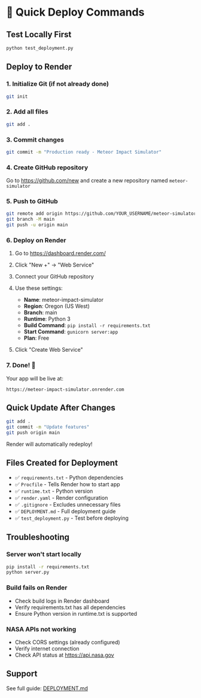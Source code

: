 # 🚀 Quick Deploy Commands

## Test Locally First
```bash
python test_deployment.py
```

## Deploy to Render

### 1. Initialize Git (if not already done)
```bash
git init
```

### 2. Add all files
```bash
git add .
```

### 3. Commit changes
```bash
git commit -m "Production ready - Meteor Impact Simulator"
```

### 4. Create GitHub repository
Go to https://github.com/new and create a new repository named `meteor-simulator`

### 5. Push to GitHub
```bash
git remote add origin https://github.com/YOUR_USERNAME/meteor-simulator.git
git branch -M main
git push -u origin main
```

### 6. Deploy on Render
1. Go to https://dashboard.render.com/
2. Click "New +" → "Web Service"
3. Connect your GitHub repository
4. Use these settings:
   - **Name**: meteor-impact-simulator
   - **Region**: Oregon (US West)
   - **Branch**: main
   - **Runtime**: Python 3
   - **Build Command**: `pip install -r requirements.txt`
   - **Start Command**: `gunicorn server:app`
   - **Plan**: Free

5. Click "Create Web Service"

### 7. Done! 🎉
Your app will be live at:
```
https://meteor-impact-simulator.onrender.com
```

## Quick Update After Changes
```bash
git add .
git commit -m "Update features"
git push origin main
```
Render will automatically redeploy!

## Files Created for Deployment
- ✅ `requirements.txt` - Python dependencies
- ✅ `Procfile` - Tells Render how to start app
- ✅ `runtime.txt` - Python version
- ✅ `render.yaml` - Render configuration
- ✅ `.gitignore` - Excludes unnecessary files
- ✅ `DEPLOYMENT.md` - Full deployment guide
- ✅ `test_deployment.py` - Test before deploying

## Troubleshooting

### Server won't start locally
```bash
pip install -r requirements.txt
python server.py
```

### Build fails on Render
- Check build logs in Render dashboard
- Verify requirements.txt has all dependencies
- Ensure Python version in runtime.txt is supported

### NASA APIs not working
- Check CORS settings (already configured)
- Verify internet connection
- Check API status at https://api.nasa.gov

## Support
See full guide: [DEPLOYMENT.md](DEPLOYMENT.md)
